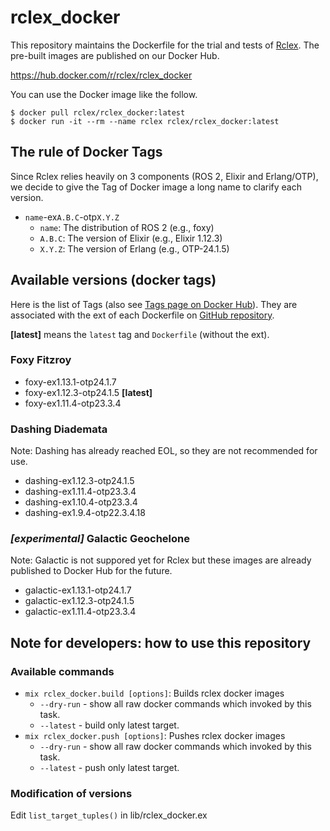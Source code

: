 # rclex_docker

This repository maintains the Dockerfile for the trial and tests of [Rclex](https://github.com/rclex/rclex). The pre-built images are published on our Docker Hub.

https://hub.docker.com/r/rclex/rclex_docker

You can use the Docker image like the follow.

```
$ docker pull rclex/rclex_docker:latest
$ docker run -it --rm --name rclex rclex/rclex_docker:latest
```

## The rule of Docker Tags

Since Rclex relies heavily on 3 components (ROS 2, Elixir and Erlang/OTP), we decide to give the Tag of Docker image a long name to clarify each version.

- `name`-ex`A.B.C`-otp`X.Y.Z`
  - `name`: The distribution of ROS 2 (e.g., foxy)
  - `A.B.C`: The version of Elixir (e.g., Elixir 1.12.3)
  - `X.Y.Z`: The version of Erlang (e.g., OTP-24.1.5)

## Available versions (docker tags)

Here is the list of Tags (also see [Tags page on Docker Hub](https://hub.docker.com/r/rclex/rclex_docker/tags)). They are associated with the ext of each Dockerfile on [GitHub repository](https://github.com/rclex/rclex_docker).

**[latest]** means the `latest` tag and `Dockerfile` (without the ext).

### Foxy Fitzroy

- foxy-ex1.13.1-otp24.1.7
- foxy-ex1.12.3-otp24.1.5 **[latest]**
- foxy-ex1.11.4-otp23.3.4

### Dashing Diademata

Note: Dashing has already reached EOL, so they are not recommended for use.

- dashing-ex1.12.3-otp24.1.5
- dashing-ex1.11.4-otp23.3.4
- dashing-ex1.10.4-otp23.3.4
- dashing-ex1.9.4-otp22.3.4.18

### _[experimental]_ Galactic Geochelone

Note: Galactic is not suppored yet for Rclex but these images are already published to Docker Hub for the future. 

- galactic-ex1.13.1-otp24.1.7
- galactic-ex1.12.3-otp24.1.5
- galactic-ex1.11.4-otp23.3.4

## Note for developers: how to use this repository

### Available commands

* `mix rclex_docker.build [options]`: Builds rclex docker images
  * `--dry-run` - show all raw docker commands which invoked by this task.
  * `--latest` - build only latest target.
* `mix rclex_docker.push [options]`: Pushes rclex docker images
  * `--dry-run` - show all raw docker commands which invoked by this task.
  * `--latest` - push only latest target.

### Modification of versions

Edit `list_target_tuples()` in lib/rclex_docker.ex

